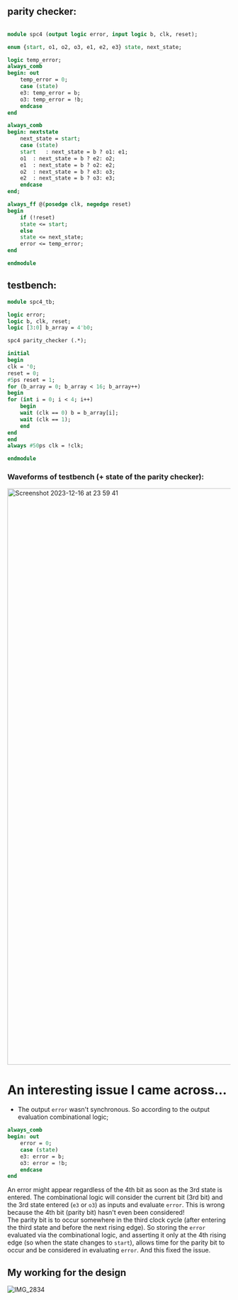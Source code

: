 
## parity checker:

```systemverilog

module spc4 (output logic error, input logic b, clk, reset);

enum {start, o1, o2, o3, e1, e2, e3} state, next_state;

logic temp_error;
always_comb
begin: out
	temp_error = 0;
	case (state)
	e3: temp_error = b;
	o3: temp_error = !b;
	endcase
end

always_comb
begin: nextstate
	next_state = start;
	case (state)
	start	: next_state = b ? o1: e1;
	o1	: next_state = b ? e2: o2;
	e1	: next_state = b ? o2: e2;
	o2	: next_state = b ? e3: o3;
	e2	: next_state = b ? o3: e3;
	endcase
end;

always_ff @(posedge clk, negedge reset)
begin
	if (!reset) 
	state <= start;
	else 
	state <= next_state;
	error <= temp_error;
end

endmodule
```

## testbench:

```systemverilog
module spc4_tb; 

logic error;
logic b, clk, reset;
logic [3:0] b_array = 4'b0; 		

spc4 parity_checker (.*);

initial
begin
clk = '0;
reset = 0;
#5ps reset = 1;
for (b_array = 0; b_array < 16; b_array++) 
begin
for (int i = 0; i < 4; i++) 
	begin
	wait (clk == 0) b = b_array[i];
	wait (clk == 1);
	end
end
end
always #50ps clk = !clk;

endmodule
```

### Waveforms of testbench (+ state of the parity checker):

	
<img width="1299" alt="Screenshot 2023-12-16 at 23 59 41" src="https://github.com/Raptor2718/SystemVerilog-log/assets/106425621/9eac5b4a-1aca-44eb-aacb-378f9a994188">

# An interesting issue I came across...

* The output ```error``` wasn't synchronous. So according to the output evaluation combinational logic;
```systemverilog
always_comb
begin: out
	error = 0;
	case (state)
	e3: error = b;
	o3: error = !b;
	endcase
end
```
An error might appear regardless of the 4th bit as soon as the 3rd state is entered. The combinational logic will consider the current bit (3rd bit) and the 3rd state entered (```e3``` or ```o3```) as inputs and evaluate ```error```. This is wrong because the 4th bit (parity bit) hasn't even been considered!  
The parity bit is to occur somewhere in the third clock cycle (after entering the third state and before the next rising edge). So storing the ```error``` evaluated via the combinational logic, and asserting it only at the 4th rising edge (so when the state changes to ```start```), allows time for the parity bit to occur and be considered in evaluating ```error```. And this fixed the issue.

## My working for the design

![IMG_2834](https://github.com/Raptor2718/SystemVerilog-log/assets/106425621/c0eddd25-83d4-4e82-8c6b-56be70eab5b6)

    
